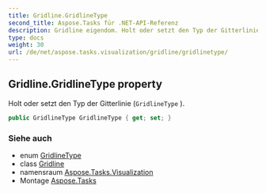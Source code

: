 ```yaml
---
title: Gridline.GridlineType
second_title: Aspose.Tasks für .NET-API-Referenz
description: Gridline eigendom. Holt oder setzt den Typ der Gitterlinie GridlineType .
type: docs
weight: 30
url: /de/net/aspose.tasks.visualization/gridline/gridlinetype/
---
```

## Gridline.GridlineType property

Holt oder setzt den Typ der Gitterlinie (`GridlineType` ).

```csharp
public GridlineType GridlineType { get; set; }
```

### Siehe auch

* enum [GridlineType](../../gridlinetype/)
* class [Gridline](../)
* namensraum [Aspose.Tasks.Visualization](../../gridline/)
* Montage [Aspose.Tasks](../../../)


